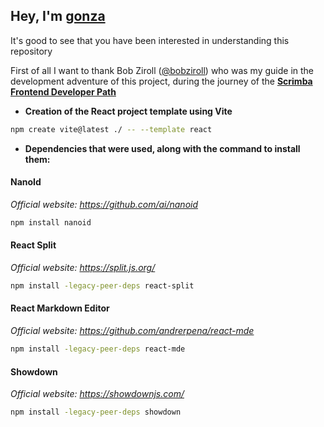 
## Hey, I'm **[gonza](https://www.gonza.uno/)**
It's good to see that you have been interested in understanding this repository



First of all I want to thank Bob Ziroll ([@bobziroll](https://twitter.com/bobziroll)) 
who was my guide in the development adventure of this project, 
during the journey of the **[Scrimba Frontend Developer Path](https://scrimba.com/)**






* **Creation of the React project template using Vite**
```bash
npm create vite@latest ./ -- --template react
```



* **Dependencies that were used, along with the command to install them:**

#### NanoId
_Official website: https://github.com/ai/nanoid_
```bash
npm install nanoid
```

#### React Split
_Official website: https://split.js.org/_
```bash
npm install -legacy-peer-deps react-split
```

#### React Markdown Editor
_Official website: https://github.com/andrerpena/react-mde_ 
```bash
npm install -legacy-peer-deps react-mde
```
#### Showdown
_Official website: https://showdownjs.com/_
```bash
npm install -legacy-peer-deps showdown
```